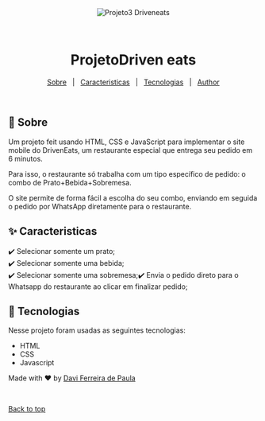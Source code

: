 <div align="center" id="top"> 
  <img src="./.github/app.gif" alt="Projeto3 Driveneats" />

  &#xa0;

  <!-- <a href="https://projeto3driveneats.netlify.app">Demo</a> -->
</div>

<h1 align="center">ProjetoDriven eats</h1>

<!-- Status -->

<!-- <h4 align="center"> 
	🚧  Projeto3 Driveneats 🚀 Under construction...  🚧
</h4> 

<hr> -->

<p align="center">
  <a href="#dart-about">Sobre</a> &#xa0; | &#xa0; 
  <a href="#sparkles-features">Caracteristicas</a> &#xa0; | &#xa0;
  <a href="#rocket-technologies">Tecnologias</a> &#xa0; | &#xa0;
  <a href="https://github.com/{{davifdepaula}}" target="_blank">Author</a>
</p>

<br>

## :dart: Sobre ##

Um projeto feit usando HTML, CSS e JavaScript para  implementar o site mobile do DrivenEats, um restaurante especial que entrega seu pedido em 6 minutos.

Para isso, o restaurante só trabalha com um tipo específico de pedido: o combo de Prato+Bebida+Sobremesa.

O site permite de forma fácil a escolha do seu combo, enviando em seguida o pedido por WhatsApp diretamente para o restaurante.

## :sparkles: Caracteristicas ##

:heavy_check_mark: Selecionar somente um prato;\
:heavy_check_mark: Selecionar somente uma bebida;\
:heavy_check_mark: Selecionar somente uma sobremesa;:heavy_check_mark: Envia o pedido direto para o Whatsapp do restaurante ao clicar em finalizar pedido;

## :rocket: Tecnologias ##

Nesse projeto foram usadas as seguintes tecnologias:

- HTML
- CSS
- Javascript



Made with :heart: by <a href="https://github.com/davifdepaula" target="_blank">Davi Ferreira de Paula</a>

&#xa0;

<a href="#top">Back to top</a>
